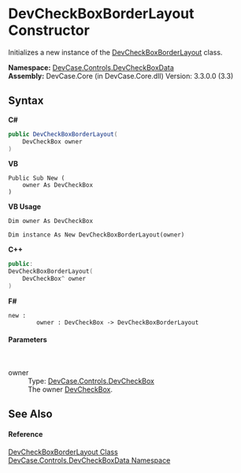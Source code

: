# DevCheckBoxBorderLayout Constructor 
 

Initializes a new instance of the <a href="T_DevCase_Controls_DevCheckBoxData_DevCheckBoxBorderLayout">DevCheckBoxBorderLayout</a> class.

**Namespace:**&nbsp;<a href="N_DevCase_Controls_DevCheckBoxData">DevCase.Controls.DevCheckBoxData</a><br />**Assembly:**&nbsp;DevCase.Core (in DevCase.Core.dll) Version: 3.3.0.0 (3.3)

## Syntax

**C#**<br />
``` C#
public DevCheckBoxBorderLayout(
	DevCheckBox owner
)
```

**VB**<br />
``` VB
Public Sub New ( 
	owner As DevCheckBox
)
```

**VB Usage**<br />
``` VB Usage
Dim owner As DevCheckBox

Dim instance As New DevCheckBoxBorderLayout(owner)
```

**C++**<br />
``` C++
public:
DevCheckBoxBorderLayout(
	DevCheckBox^ owner
)
```

**F#**<br />
``` F#
new : 
        owner : DevCheckBox -> DevCheckBoxBorderLayout
```


#### Parameters
&nbsp;<dl><dt>owner</dt><dd>Type: <a href="T_DevCase_Controls_DevCheckBox">DevCase.Controls.DevCheckBox</a><br />The owner <a href="T_DevCase_Controls_DevCheckBox">DevCheckBox</a>.</dd></dl>

## See Also


#### Reference
<a href="T_DevCase_Controls_DevCheckBoxData_DevCheckBoxBorderLayout">DevCheckBoxBorderLayout Class</a><br /><a href="N_DevCase_Controls_DevCheckBoxData">DevCase.Controls.DevCheckBoxData Namespace</a><br />